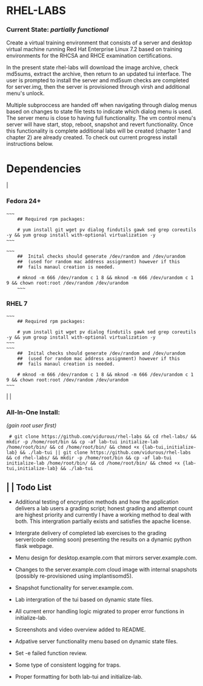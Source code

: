 RHEL-LABS
=========
### **Current State:** *partially functional*

Create a virtual training environment that consists of a server and desktop virtual machine running Red Hat Enterprise Linux 7.2 based on training environments for the RHCSA and RHCE examination certifications.

In the present state rhel-labs will download the image archive, check md5sums, extract the archive, then return to an updated tui interface. The user is prompted to install the server and md5sum checks are completed for server.img, then the server is provisioned through virsh and additional menu's unlock.

Multiple subproccess are handed off when navigating through dialog menus based on changes to state file tests to indicate which dialog menu is used. The server menu is close to having full functionality. The vm control menu's server will have start, stop, reboot, snapshot and revert functionality. Once this functionality is complete additional labs will be created (chapter 1 and chapter 2) are already created. To check out current progress install instructions below.

Dependencies
===========
|

### Fedora 24+
    ~~~
        ## Required rpm packages:
  
        # yum install git wget pv dialog findutils gawk sed grep coreutils -y && yum group install with-optional virtualization -y
    ~~~

    ~~~
        ##  Inital checks should generate /dev/random and /dev/urandom 
        ##  (used for random mac address assignment) however if this 
        ##  fails manaul creation is needed.
      
        # mknod -m 666 /dev/random c 1 8 && mknod -m 666 /dev/urandom c 1 9 && chown root:root /dev/random /dev/urandom
        ~~~

### RHEL 7
    ~~~
        ## Required rpm packages:

        # yum install git wget pv dialog findutils gawk sed grep coreutils -y && yum group install with-optional virtualization -y
    ~~~
    ~~~
        ##  Inital checks should generate /dev/random and /dev/urandom 
        ##  (used for random mac address assignment) however if this 
        ##  fails manaul creation is needed.
 
        # mknod -m 666 /dev/random c 1 8 && mknod -m 666 /dev/urandom c 1 9 && chown root:root /dev/random /dev/urandom
    ~~~

|
|

### **All-In-One Install:**
*(gain root user first)*
~~~
 # git clone https://github.com/vidurous/rhel-labs && cd rhel-labs/ && mkdir -p /home/root/bin && cp -af lab-tui initialize-lab /home/root/bin/ && cd /home/root/bin/ && chmod +x {lab-tui,initialize-lab} && ./lab-tui || git clone https://github.com/vidurous/rhel-labs && cd rhel-labs/ && mkdir -p /home/root/bin && cp -af lab-tui initialize-lab /home/root/bin/ && cd /home/root/bin/ && chmod +x {lab-tui,initialize-lab} && ./lab-tui
~~~
|
|
**Todo List**
---

  * Additional testing of encryption methods and how the application delivers a lab users a grading script; honest grading 
and attempt count are highest priority and currently I have a working method to deal with both. This intergration partially exists and satisfies the apache license. 

  * Intergrate delivery of completed lab exercises to the grading server(code coming soon) presenting the results on a dynamic python flask webpage.

  * Menu design for desktop.example.com that mirrors server.example.com.

  * Changes to the server.example.com cloud image with internal snapshots (possibly re-provisioned using implantisomd5).

  * Snapshot functionality for server.example.com.

  * Lab intergration of the tui based on dynamic state files.

  * All current error handling logic migrated to proper error functions in initialize-lab.

  * Screenshots and video overview added to README.

  * Adpative server functionality menu based on dynamic state files.

  * Set -e failed function review.

  * Some type of consistent logging for traps.

  * Proper formatting for both lab-tui and initialize-lab.
